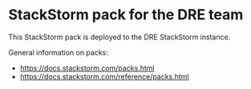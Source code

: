 # StackStorm pack for the DRE team

This StackStorm pack is deployed to the DRE StackStorm instance.

General information on packs:

* https://docs.stackstorm.com/packs.html
* https://docs.stackstorm.com/reference/packs.html
